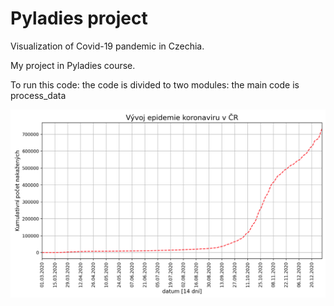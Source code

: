 # Pyladies project

Visualization of Covid-19 pandemic in Czechia.


My project in Pyladies course.



To run this code: the code is divided to two modules: the main code is process_data


![screenshot](plot_kumulativni_pocet_nakazenych.png?raw=true "FIGURE")
